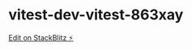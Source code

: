 # vitest-dev-vitest-863xay

[Edit on StackBlitz ⚡️](https://stackblitz.com/edit/vitest-dev-vitest-863xay)